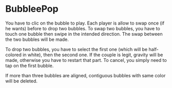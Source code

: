 # BubbleePop
You have to clic on the bubble to play. Each player is allow to swap once (if he wants) before to drop two bubbles. To swap two bubbles, you have to touch one bubble then swipe in the intended direction. The swap between the two bubbles will be made.

To drop two bubbles, you have to select the first one (which will be half-colored in white), then the second one. If the couple is legit, gravity will be made, otherwise you have to restart that part. To cancel, you simply need to tap on the first bubble.

If more than three bubbles are aligned, contiguous bubbles with same color will be deleted.

